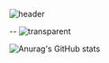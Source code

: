 ![header](https://capsule-render.vercel.app/api?type=transparent&text=Welcome%20to&height=150&fontSize=60&desc=jeongdonguk's%20Github&descAlignY=75&descAlign=60&fontColor=9999CC)

-- ![transparent](https://capsule-render.vercel.app/api?type=transparent&fontColor=703ee5&text=sunblock99's%20GitHub%20&height=150&fontSize=60&desc=Welcome!&descAlignY=75&descAlign=60)


![Anurag's GitHub stats](https://github-readme-stats.vercel.app/api?username=jeongdonguk96&show_icons=true&theme=shadow_blue)

<!--
**jeongdonguk96/jeongdonguk96** is a ✨ _special_ ✨ repository because its `README.md` (this file) appears on your GitHub profile.

Here are some ideas to get you started:

- 🔭 I’m currently working on ...
- 🌱 I’m currently learning ...
- 👯 I’m looking to collaborate on ...
- 🤔 I’m looking for help with ...
- 💬 Ask me about ...
- 📫 How to reach me: ...
- 😄 Pronouns: ...
- ⚡ Fun fact: ...
-->
